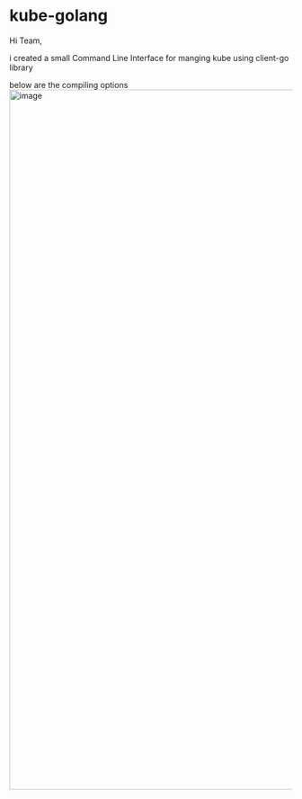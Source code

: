 # kube-golang

Hi Team,

i created a small Command Line Interface for manging kube using client-go library

below are the compiling options
<img width="1246" alt="image" src="https://user-images.githubusercontent.com/7764674/195016467-4c422b4c-2eb9-45a0-ba02-413291c3f5c0.png">
